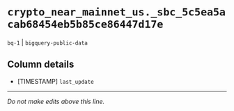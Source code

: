 # `crypto_near_mainnet_us._sbc_5c5ea5acab68454eb5b85ce86447d17e`
`bq-1` | `bigquery-public-data`

## Column details
* [TIMESTAMP] `last_update`

-------------------------------------------------------------------------------
*Do not make edits above this line.*
